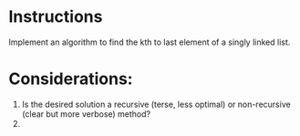 # Instructions

Implement an algorithm to find the kth to last element of a singly linked list.

# Considerations:

1. Is the desired solution a recursive (terse, less optimal) or non-recursive (clear but more verbose)  method?
2. 